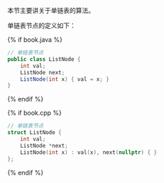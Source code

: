 本节主要讲关于单链表的算法。

单链表节点的定义如下：

{% if book.java %}
```java
// 单链表节点
public class ListNode {
    int val;
    ListNode next;
    ListNode(int x) { val = x; }
}
```
{% endif %}


{% if book.cpp %}
```cpp
// 单链表节点
struct ListNode {
    int val;
    ListNode *next;
    ListNode(int x) : val(x), next(nullptr) { }
};
```
{% endif %}
